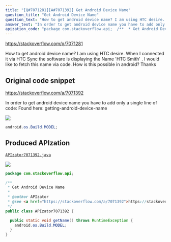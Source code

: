 ```yaml
---
title: "[Q#7071281][A#7071392] Get Android Device Name"
question_title: "Get Android Device Name"
question_text: "How to get android device name? I am using HTC desire. When I connected it via HTC Sync the software is displaying the Name 'HTC Smith' . I would like to fetch this name via code. How is this possible in android? Thanks"
answer_text: "In order to get android device name you have to add only a single line of code: Found here: getting-android-device-name"
apization_code: "package com.stackoverflow.api;  /**  * Get Android Device Name  *  * @author APIzator  * @see <a href=\"https://stackoverflow.com/a/7071392\">https://stackoverflow.com/a/7071392</a>  */ public class APIzator7071392 {    public static void getName() throws RuntimeException {     android.os.Build.MODEL;   } }"
---
```


https://stackoverflow.com/q/7071281

How to get android device name? I am using HTC desire. When I connected it via HTC Sync the software is displaying the Name &#x27;HTC Smith&#x27; . I would like to fetch this name via code.
How is this possible in android?
Thanks



## Original code snippet

https://stackoverflow.com/a/7071392

In order to get android device name you have to add only a single line of code:
Found here: getting-android-device-name

<div class="code-logo"><img src="/stackoverflow.png" /></div>

```java
android.os.Build.MODEL;
```

## Produced APIzation

[`APIzator7071392.java`](https://github.com/pasqualesalza/apization-temp-data/raw/master/search/APIzator7071392.java)

<div class="code-logo"><img src="/apizator.png" /></div>

```java
package com.stackoverflow.api;

/**
 * Get Android Device Name
 *
 * @author APIzator
 * @see <a href="https://stackoverflow.com/a/7071392">https://stackoverflow.com/a/7071392</a>
 */
public class APIzator7071392 {

  public static void getName() throws RuntimeException {
    android.os.Build.MODEL;
  }
}

```